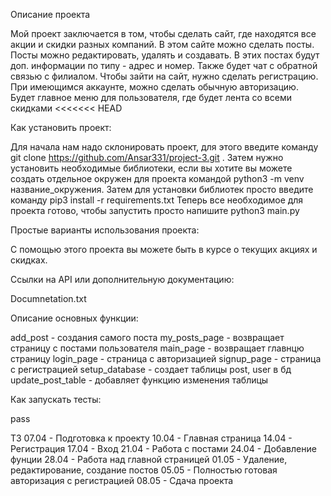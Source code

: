 Описание проекта

Мой проект заключается в том, чтобы сделать сайт, где находятся все акции и скидки разных компаний. В
этом сайте можно сделать посты. Посты можно редактировать, удалять и создавать. В этих постах будут доп. информации по типу - адрес и номер. Также будет чат с обратной связью с филиалом.
Чтобы зайти на сайт, нужно сделать регистрацию. При имеющимся аккаунте, можно сделать обычную авторизацию.
Будет главное меню для пользователя, где будет лента со всеми скидками
<<<<<<< HEAD

Как установить проект:

Для начала нам надо склонировать проект, для этого введите команду git clone https://github.com/Ansar331/project-3.git .
Затем нужно установить необходимые библиотеки, если вы хотите вы можете создать отдельное окружен для проекта командой
python3 -m venv название_окружения. Затем для установки библиотек просто введите команду pip3 install -r requirements.txt
Теперь все необходимое для проекта готово, чтобы запустить просто напишите python3 main.py

Простые варианты использования проекта:

С помощью этого проекта вы можете быть в курсе о текущих акциях и скидках.

Ссылки на API или дополнительную документацию:

Documnetation.txt

Описание основных функции:

add_post - создания самого поста
my_posts_page - возвращает страницу с постами пользователя 
main_page - возвращает главнцю страницу
login_page - страница с авторизацией
signup_page - страница с регистрацией
setup_database - создает таблицы post, user в бд
update_post_table - добавляет функцию изменения таблицы

Как запускать тесты:

pass

ТЗ
07.04 - Подготовка к проекту
10.04 - Главная страница
14.04 - Регистрация
17.04 - Вход
21.04 - Работа с постами
24.04 - Добавление фунции
28.04 - Работа над главной страницей
01.05 - Удаление, редактирование, создание постов
05.05 - Полностью готовая авторизация с регистрацией
08.05 - Сдача проекта
